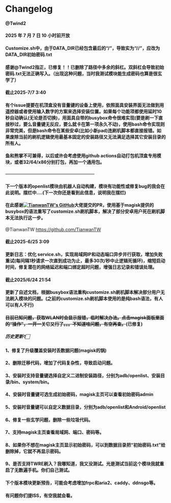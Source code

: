 # Changelog

#### @Twind2
#### 2025 年 7 月 7 日 10 小时前开放
#### Customize.sh中，由于DATA_DIR已经包含最后的“/”，导致实为“//”，应改为DATA_DIR初始密码.txt
#### 感谢@Twind2指正，已修复！！已删除了路径中多余的斜杠。双斜杠会导致初始密码.txt无法正确写入。（出现这种问题，当时我测试模块能生成密码也算是很玄学了）




#### 截止2025-7/7 3:40
#### 有个issue提要在机顶盒没有音量键的设备上使用，依照面具安装界面无法做到用遥控器或者使用输入数字的方案来选择安装位置。如果每个功能项都使用延时10秒自动确认(无论是否切换)，用面具自带的busybox命令很难实现(要是刷一下直接秒过，要么音量键无反应，要么就卡在第一项永久不动)，使用bash命令实现则非常完美，但是bash命令在某些安卓(比如小新pad)连刷机脚本都直接报错。如果废除当前的刷机逻辑使用最基本固定的安装路径又无法满足选择其它安装目录的所有人。

#### 鱼和熊掌不可兼得，以后或许会考虑使用github actions自动打包机顶盒专用模块，或者32/64/x86分别打包，再加一个通用包。


————————————————————

#### 下一个版本的openlist模块由机器人自动构建，模块有功能性或修复bug的我会在此说明。摆烂中....(下一次你还是看到此信息，说明我在摆烂)

#### 在此感谢[![TianwanTW's GitHub](https://img.shields.io/badge/GitHub-TianwanTW-blue?logo=github)](https://github.com/TianwanTW)大佬提交的PR，使用基于magisk提供的busybox的语法重写了customize.sh刷机脚本，解决了部分安卓用户死在刷机脚本无法执行这一步。

@TianwanTW https://github.com/TianwanTW


#### 截止2025-6/25 3:09
#### 更新日志：优化 service.sh，实现局域网IP和动态端口异步并行获取，增加失败重试(每间隔1秒请求一次直到成功为止，最多30次/秒中止逻辑死循环)，缩短启动时间，修复潜在的网络延迟和端口绑定超时问题，增强日志记录和错误处理。




#### 截止2025/6/24 21:54
#### 更新了自述文档，根据busybox语法重构customize.sh刷机脚本解决部分用户无法刷入模块的问题。(之前的customize.sh刷机脚本使用的是纯bash语法，有人可以有人不行)
#### ~~目前已知问题，获取WLAN时会显示报错，临时解决办法。点击magisk面板里面的“操作”，一开一关它又行了。。。不知道啥问题，有空再查。~~(已修复)


##### 历史更新👇🏻

#### 1、修复了升级覆盖安装时丢数据问题(magisk的锅)
#### 2、删除迁移代码，增加了代码复杂性，导致启动问题。
#### 3、安装时支持音量键选择自定义二进制安装路径，分别为adb/openlist、安装目录/bin、system/bin。
#### 4、安装时音量键可选生成初始密码，magisk主页可以查看初始密码admin
#### 5、安装时音量键可以自定义数据目录，分别为adb/openlist和Android/openlist
#### 6、修复一些玄学问题，删除一些垃圾代码。
#### 7、支持magisk主页查看局域网、端口、密码等。
#### 8、如果你不想在magisk主页显示初始密码，可以到数据目录把“初始密码.txt”给删除掉，它就不再显示密码。
#### 9、是否支持TWRE刷入？我哪知道，我又没测试。光是测试当前这个模块我就重启了无数遍手机。你们自己测试。
#### 下个版本模块更新预告，可能会考虑增加frpc和aria2、caddy、ddnsgo等。
#### 有问题你们提ISS，有空我就会看。
